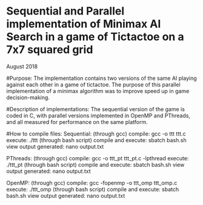 # Sequential and Parallel implementation of Minimax AI Search in a game of Tictactoe on a 7x7 squared grid
August 2018

#Purpose:
The implementation contains two versions of the same AI playing against each other
in a game of tictactoe. The purpose of this parallel implementation of a minimax
algorithm was to improve speed up in game decision-making. 

#Description of implementations: 
The sequential version of the game is coded in C, with parallel versions implemented
in OpenMP and PThreads, and all measured for performance on the same platform.

#How to compile files:
Sequential:
(through gcc) compile: gcc -o ttt ttt.c
	      execute: ./ttt
(through bash script) compile and execute: sbatch bash.sh
		      view output generated: nano output.txt 

PThreads:
(through gcc) compile: gcc -o ttt_pt ttt_pt.c -lpthread
	      execute: ./ttt_pt
(through bash script) compile and execute: sbatch bash.sh
                      view output generated: nano output.txt

OpenMP:
(through gcc) compile: gcc -fopenmp -o ttt_omp ttt_omp.c
	      execute: ./ttt_omp
(through bash script) compile and execute: sbatch bash.sh
                      view output generated: nano output.txt



